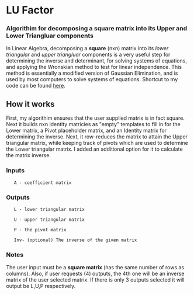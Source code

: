 LU Factor
=====

### Algorithim for decomposing a square matrix into its Upper and Lower Triangluar components

In Linear Algebra, decomposing a **square** (nxn) matrix into its *lower triangular* and *upper triangluar* components is a very useful step for determining the inverse and determinant, for solving systems of equations, and applying the Wronskian method to test for linear independence. This method is essentially a modified version of Gaussian Elimination, and is used by most computers to solve systems of equations. Shortcut to my code can be found [here](https://github.com/bztighe/MATLAB_algorithims/blob/master/LU%20decomposition/luFactor.m).

How it works
-----

First, my algorithim ensures that the user supplied matrix is in fact square. Next it builds nxn identity matricies as "empty" templates to fill in for the Lower matrix, a Pivot placeholder matrix, and an Identity matrix for determining the inverse. Next, it row-reduces the matrix to attain the Upper triangular matrix, while keeping track of pivots which are used to determine the Lower triangular matrix. I added an additional option for it to calculate the matrix inverse. 

### Inputs
       A - coefficient matrix
       
### Outputs
       L - lower triangular matrix

       U - upper triangular matrix

       P - the pivot matrix

       Inv- (optional) The inverse of the given matrix
       
### Notes
The user input must be a **square matrix** (has the same number of rows as columns). Also, if user requests (4) outputs, the 4th one will be an inverse matrix of the user selected matrix. If there is only 3 outputs selected it will output be L,U,P respectively. 
    
